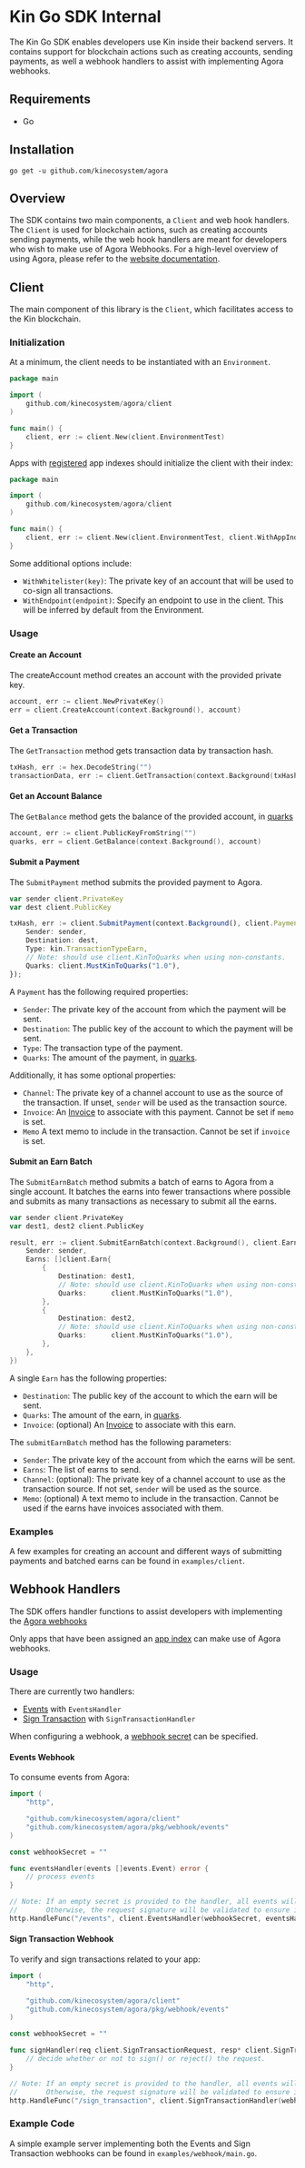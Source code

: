 # Kin Go SDK Internal

The Kin Go SDK enables developers use Kin inside their backend servers. It contains support for blockchain actions
such as creating accounts, sending payments, as well a webhook handlers to assist with implementing Agora webhooks.

## Requirements
* Go

## Installation
```
go get -u github.com/kinecosystem/agora
```

## Overview
The SDK contains two main components, a `Client` and web hook handlers. The `Client` is used for blockchain actions, such as creating accounts sending payments, while the web hook handlers are meant for developers who wish to make
use of Agora Webhooks. For a high-level overview of using Agora, please refer to the [website documentation](https://docs.kin.org).

## Client
The main component of this library is the `Client`, which facilitates access to the Kin blockchain.

### Initialization
At a minimum, the client needs to be instantiated with an `Environment`.

```go
package main

import (
    github.com/kinecosystem/agora/client
)

func main() {
	client, err := client.New(client.EnvironmentTest)
}
```

Apps with [registered](https://docs.kin.org/app-registration) app indexes should initialize the client with their index:

```go
package main

import (
    github.com/kinecosystem/agora/client
)

func main() {
	client, err := client.New(client.EnvironmentTest, client.WithAppIndex(1))
}
```

Some additional options include:
- `WithWhitelister(key)`: The private key of an account that will be used to co-sign all transactions.
- `WithEndpoint(endpoint)`: Specify an endpoint to use in the client. This will be inferred by default from the Environment.

### Usage

#### Create an Account
The createAccount method creates an account with the provided private key.
```go
account, err := client.NewPrivateKey()
err = client.CreateAccount(context.Background(), account)
```

#### Get a Transaction
The `GetTransaction` method gets transaction data by transaction hash.
```go
txHash, err := hex.DecodeString("")
transactionData, err := client.GetTransaction(context.Background(txHash))
```

#### Get an Account Balance
The `GetBalance` method gets the balance of the provided account, in [quarks](https://docs.kin.org/terms-and-concepts#quark)
```go
account, err := client.PublicKeyFromString("")
quarks, err = client.GetBalance(context.Background(), account)
```

#### Submit a Payment
The `SubmitPayment` method submits the provided payment to Agora.
```typescript
var sender client.PrivateKey
var dest client.PublicKey

txHash, err := client.SubmitPayment(context.Background(), client.Payment{
    Sender: sender,
    Destination: dest,
    Type: kin.TransactionTypeEarn,
    // Note: should use client.KinToQuarks when using non-constants.
    Quarks: client.MustKinToQuarks("1.0"),
});
```

A `Payment` has the following required properties:
- `Sender`: The private key of the account from which the payment will be sent.
- `Destination`: The public key of the account to which the payment will be sent.
- `Type`: The transaction type of the payment.
- `Quarks`: The amount of the payment, in [quarks](https://docs.kin.org/terms-and-concepts#quark).

Additionally, it has some optional properties:
- `Channel`: The private key of a channel account to use as the source of the transaction. If unset, `sender` will be used as the transaction source.
- `Invoice`: An [Invoice](https://docs.kin.org/how-it-works#invoices) to associate with this payment. Cannot be set if `memo` is set.
- `Memo` A text memo to include in the transaction. Cannot be set if `invoice` is set.

#### Submit an Earn Batch
The `SubmitEarnBatch` method submits a batch of earns to Agora from a single account. It batches the earns into fewer
transactions where possible and submits as many transactions as necessary to submit all the earns.
```go
var sender client.PrivateKey
var dest1, dest2 client.PublicKey

result, err := client.SubmitEarnBatch(context.Background(), client.EarnBatch{
    Sender: sender,
    Earns: []client.Earn{
        {
            Destination: dest1,
            // Note: should use client.KinToQuarks when using non-constants.
            Quarks:      client.MustKinToQuarks("1.0"),
        },
        {
            Destination: dest2,
            // Note: should use client.KinToQuarks when using non-constants.
            Quarks:      client.MustKinToQuarks("1.0"),
        },
    },
})
```


A single `Earn` has the following properties:
- `Destination`: The public key of the account to which the earn will be sent.
- `Quarks`: The amount of the earn, in [quarks](https://docs.kin.org/terms-and-concepts#quark).
- `Invoice`: (optional) An [Invoice](https://docs.kin.org/how-it-works#invoices) to associate with this earn.

The `submitEarnBatch` method has the following parameters:
- `Sender`:  The private key of the account from which the earns will be sent.
- `Earns`: The list of earns to send.
- `Channel`: (optional): The private key of a channel account to use as the transaction source. If not set, `sender` will be used as the source.
- `Memo`: (optional) A text memo to include in the transaction. Cannot be used if the earns have invoices associated with them.

### Examples
A few examples for creating an account and different ways of submitting payments and batched earns can be found in `examples/client`.

## Webhook Handlers

The SDK offers handler functions to assist  developers with implementing the [Agora webhooks](ttps://docs.kin.org/how-it-works#webhooks)

Only apps that have been assigned an [app index](https://docs.kin.org/app-registration) can make use of Agora webhooks.

### Usage

There are currently two handlers:

- [Events](https://docs.kin.org/how-it-works#events) with `EventsHandler`
- [Sign Transaction](https://docs.kin.org/how-it-works#sign-transaction) with `SignTransactionHandler`

When configuring a webhook, a [webhook secret](https://docs.kin.org/agora/webhook#authentication) can be specified.

#### Events Webhook

To consume events from Agora:

```go
import (
    "http",

    "github.com/kinecosystem/agora/client"
    "github.com/kinecosystem/agora/pkg/webhook/events"
)

const webhookSecret = ""

func eventsHandler(events []events.Event) error {
    // process events
}

// Note: If an empty secret is provided to the handler, all events will be processed.
//       Otherwise, the request signature will be validated to ensure it came from agora.
http.HandleFunc("/events", client.EventsHandler(webhookSecret, eventsHandler))
```

#### Sign Transaction Webhook

To verify and sign transactions related to your app:

```go
import (
    "http",

    "github.com/kinecosystem/agora/client"
    "github.com/kinecosystem/agora/pkg/webhook/events"
)

const webhookSecret = ""

func signHandler(req client.SignTransactionRequest, resp* client.SignTransactionResponse) error {
    // decide whether or not to sign() or reject() the request.
}

// Note: If an empty secret is provided to the handler, all events will be processed.
//       Otherwise, the request signature will be validated to ensure it came from agora.
http.HandleFunc("/sign_transaction", client.SignTransactionHandler(webhookSecret, signHandler))
```

### Example Code

A simple example server implementing both the Events and Sign Transaction webhooks can be found in `examples/webhook/main.go`.
